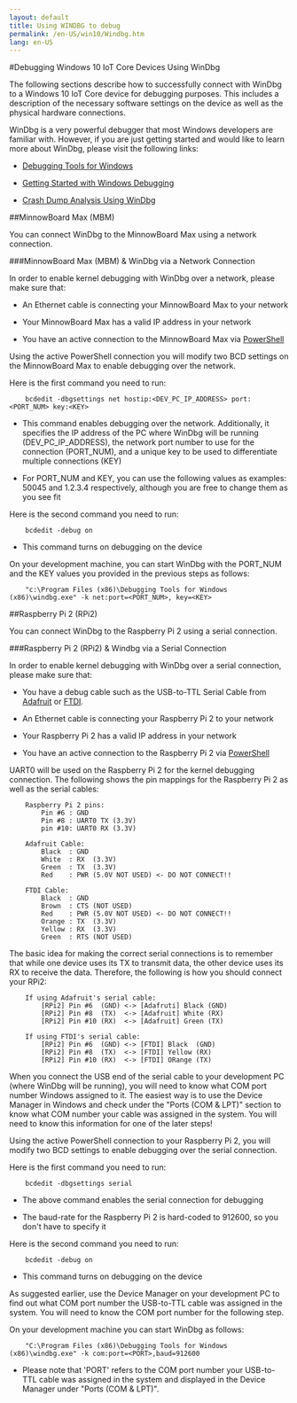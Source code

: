 ```yaml
---
layout: default
title: Using WINDBG to debug
permalink: /en-US/win10/Windbg.htm
lang: en-US
---
```


#Debugging Windows 10 IoT Core Devices Using WinDbg

The following sections describe how to successfully connect with WinDbg to a Windows 10 IoT Core device for debugging purposes.  This includes a description of the necessary software settings on the device as well as the physical hardware connections.  

WinDbg is a very powerful debugger that most Windows developers are familiar with.  However, if you are just getting started and would like to learn more about WinDbg, please visit the following links:

* [Debugging Tools for Windows](https://msdn.microsoft.com/library/windows/hardware/ff551063(v=vs.85).aspx) 

* [Getting Started with Windows Debugging](https://msdn.microsoft.com/en-us/library/windows/hardware/mt219729(v=vs.85).aspx) 

* [Crash Dump Analysis Using WinDbg](https://msdn.microsoft.com/en-us/library/windows/hardware/ff539316(v=vs.85).aspx) 


##MinnowBoard Max (MBM) 

You can connect WinDbg to the MinnowBoard Max using a network connection.

###MinnowBoard Max (MBM) & WinDbg via a Network Connection

In order to enable kernel debugging with WinDbg over a network, please make sure that:

* An Ethernet cable is connecting your MinnowBoard Max to your network 

* Your MinnowBoard Max has a valid IP address in your network

* You have an active connection to the MinnowBoard Max via [PowerShell]({{site.baseurl}}/{{page.lang}}/win10/samples/PowerShell.htm) 

Using the active PowerShell connection you will modify two BCD settings on the MinnowBoard Max to enable debugging over the network.  

Here is the first command you need to run:   
	
        bcdedit -dbgsettings net hostip:<DEV_PC_IP_ADDRESS> port:<PORT_NUM> key:<KEY> 

* This command enables debugging over the network.  Additionally, it specifies the IP address of the PC where WinDbg will be running (DEV_PC_IP_ADDRESS), the network port number to use for the connection (PORT_NUM), and a unique key to be used to differentiate multiple connections (KEY) 

* For PORT_NUM and KEY, you can use the following values as examples: 50045 and 1.2.3.4 respectively, although you are free to change them as you see fit

Here is the second command you need to run:

        bcdedit -debug on

* This command turns on debugging on the device 

On your development machine, you can start WinDbg with the PORT_NUM and the KEY values you provided in the previous steps as follows:

        "c:\Program Files (x86)\Debugging Tools for Windows (x86)\windbg.exe" -k net:port=<PORT_NUM>, key=<KEY>

##Raspberry Pi 2 (RPi2) 

You can connect WinDbg to the Raspberry Pi 2 using a serial connection.

###Raspberry Pi 2 (RPi2) & Windbg via a Serial Connection

In order to enable kernel debugging with WinDbg over a serial connection, please make sure that:

* You have a debug cable such as the USB-to-TTL Serial Cable from [Adafruit](https://www.adafruit.com/product/954) or [FTDI](http://shop.clickandbuild.com/cnb/shop/ftdichip?productID=53&op=catalogue-product_info-null&prodCategoryID=105). 

* An Ethernet cable is connecting your Raspberry Pi 2 to your network 

* Your Raspberry Pi 2 has a valid IP address in your network

* You have an active connection to the Raspberry Pi 2 via [PowerShell]({{site.baseurl}}/{{page.lang}}/win10/samples/PowerShell.htm) 

UART0 will be used on the Raspberry Pi 2 for the kernel debugging connection.  The following shows the pin mappings for the Raspberry Pi 2 as well as the serial cables: 

		Raspberry Pi 2 pins:
			Pin #6 : GND
			Pin #8 : UART0 TX (3.3V)
			pin #10: UART0 RX (3.3V)

		Adafruit Cable:
			Black  : GND
			White  : RX  (3.3V)
			Green  : TX  (3.3V)
			Red    : PWR (5.0V NOT USED) <- DO NOT CONNECT!!
		
		FTDI Cable:
			Black  : GND
			Brown  : CTS (NOT USED)
			Red    : PWR (5.0V NOT USED) <- DO NOT CONNECT!!
			Orange : TX  (3.3V)
			Yellow : RX  (3.3V)
			Green  : RTS (NOT USED)

The basic idea for making the correct serial connections is to remember that while one device uses its TX to transmit data, the other device uses its RX to receive the data.  Therefore, the following is how you should connect your RPi2:

		If using Adafruit's serial cable:
			[RPi2] Pin #6  (GND) <-> [Adafruti] Black (GND)
			[RPi2] Pin #8  (TX)  <-> [Adafruit] White (RX) 
			[RPi2] Pin #10 (RX)  <-> [Adafruit] Green (TX)
		
		If using FTDI's serial cable:
			[RPi2] Pin #6  (GND) <-> [FTDI] Black  (GND)
			[RPi2] Pin #8  (TX)  <-> [FTDI] Yellow (RX) 
			[RPi2] Pin #10 (RX)  <-> [FTDI] ORange (TX)

When you connect the USB end of the serial cable to your development PC (where WinDbg will be running), you will need to know what COM port number Windows assigned to it.  The easiest way is to use the Device Manager in Windows and check under the "Ports (COM & LPT)" section to know what COM number your cable was assigned in the system.  You will need to know this information for one of the later steps! 

Using the active PowerShell connection to your Raspberry Pi 2, you will modify two BCD settings to enable debugging over the serial connection.  

Here is the first command you need to run:   
	
        bcdedit -dbgsettings serial 

* The above command enables the serial connection for debugging

* The baud-rate for the Raspberry Pi 2 is hard-coded to 912600, so you don't have to specify it

Here is the second command you need to run:

        bcdedit -debug on

* This command turns on debugging on the device 

As suggested earlier, use the Device Manager on your development PC to find out what COM port number the USB-to-TTL cable was assigned in the system. You will need to know the COM port number for the following step. 

On your development machine you can start WinDbg as follows:

        "C:\Program Files (x86)\Debugging Tools for Windows (x86)\windbg.exe" -k com:port=<PORT>,baud=912600

* Please note that 'PORT' refers to the COM port number your USB-to-TTL cable was assigned in the system and displayed in the Device Manager under "Ports (COM & LPT)".
